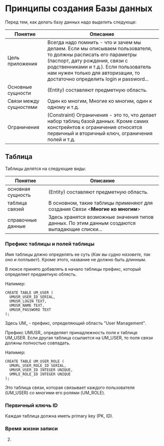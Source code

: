 # Принципы создания Базы данных
Перед тем, как делать базу данных надо выделить следующе:

 Понятие | Описание 
 ------  | ----- 
Цель приложения | Всегда надо помнить - что и зачем мы делаем. Если мы описываем пользователя, то должны расписать его параметры (паспорт, дату рождения, связи с родственниками и т.д.). Если пользователь нам нужен только для авторизации, то достаточно определить login и password...
Основные сущности | (Entity) составляют предметную область.
Связи между сущностями | Один ко многим, Многие ко многим, один к одному и т.д.
Ограничения | (Constraint) Ограничения - это то, что делает набор таблиц базой данных. Кроме самих констрейнтов к ограничения относятся первичный и вторичный ключ, ограничения полей и т.д. 

## Таблица
Таблицы делятся на следующие виды: 

 Понятие | Описание 
 ------  | ----- 
 основная сущность | (Entity) составляют предметную область.
 таблица связей | В основном, такие таблицы применяют для создания Связи <**Многие ко многим**> 
 справочные данные | Здесь хранятся возможные значения типов данных. По этим данным создаются выпадающие списки...

### Префикс таблицы и полей таблицы
Имя таблицы длжно определять ее суть (*Как вы судно назовете, так оно и поплывет*). Кроме этого, название не должно быть длинным.

В люксе принято добавлять в начало таблицы префикс, который определяет предметную облясть.

Напимер:
```postgresql
CREATE TABLE UM_USER (
  UMUSR_USER_ID SERIAL,
  UMUSR_LOGIN TEXT, 
  UMUSR_NAME TEXT, 
  UMUSR_PASSWORD TEXT 
);
```
Здесь UM_ - префикс, определяющий область "User Management".

Префикс  UMUSR_  определяет принадлежность поля к таблице UM_USER.
 Если другая таблица ссылается на UM_USER, то поля связи должны полностью совпадать.   

Напимер:
```postgresql
CREATE TABLE UM_USER_ROLE (
  UMURL_USER_ROLE_ID SERIAL,
  UMUSR_USER_ID INTEGER UNIQUE,
  UMRLE_ROLE_ID INTEGER UNIQUE
);
```
Это таблица связи, которая связывает каждого пользователя (UM_USER) со многими его ролями (UM_ROLE).     

### Первичный ключь ID
Каждая таблица должна иметь primary key (PK, ID).

### Время жизни записи
2. 
